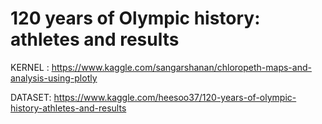 # 120 years of Olympic history: athletes and results


KERNEL : https://www.kaggle.com/sangarshanan/chloropeth-maps-and-analysis-using-plotly


DATASET: https://www.kaggle.com/heesoo37/120-years-of-olympic-history-athletes-and-results
